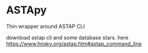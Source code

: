 # ASTApy

Thin wrapper around ASTAP CLI

download astap cli and some database stars. 
here https://www.hnsky.org/astap.htm#astap_command_line